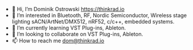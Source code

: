 - 👋 Hi, I’m Dominik Ostrowski https://thinkrad.io
- 👀 I’m interested in Bluetooth, RF, Nordic Semiconductor, Wireless stage lighting sACN/ArtNet/DMX512, nRF52, c/c++, embedded systems.
- 🌱 I’m currently learning VST Plug-ins, Ableton.
- 💞️ I’m looking to collaborate on VST Plug-ins, Ableton.
- 📫 How to reach me dom@thinkrad.io

<!---
dostr63/dostr63 is a ✨ special ✨ repository because its `README.md` (this file) appears on your GitHub profile.
You can click the Preview link to take a look at your changes.
--->

